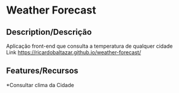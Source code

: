 # Weather Forecast  
  
## Description/Descrição

Aplicação front-end que consulta a temperatura de qualquer cidade  
Link  https://ricardobaltazar.github.io/weather-forecast/
  
## Features/Recursos  
*Consultar clima da Cidade
  
## 

